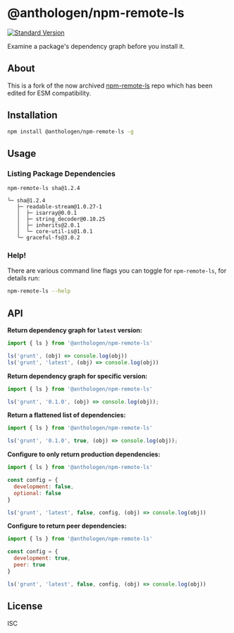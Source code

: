 # @anthologen/npm-remote-ls

[![Standard Version](https://img.shields.io/badge/release-standard%20version-brightgreen.svg)](https://github.com/conventional-changelog/standard-version)

Examine a package's dependency graph before you install it.

## About
This is a fork of the now archived [npm-remote-ls](https://github.com/npm/npm-remote-ls) repo which has been edited for ESM compatibility.

## Installation

```bash
npm install @anthologen/npm-remote-ls -g
```

## Usage

### Listing Package Dependencies

```
npm-remote-ls sha@1.2.4

└─ sha@1.2.4
   ├─ readable-stream@1.0.27-1
   │  ├─ isarray@0.0.1
   │  ├─ string_decoder@0.10.25
   │  ├─ inherits@2.0.1
   │  └─ core-util-is@1.0.1
   └─ graceful-fs@3.0.2
```

### Help!

There are various command line flags you can toggle for `npm-remote-ls`, for
details run:

```bash
npm-remote-ls --help
```

## API

**Return dependency graph for `latest` version:**

```javascript
import { ls } from '@anthologen/npm-remote-ls'

ls('grunt', (obj) => console.log(obj))
ls('grunt', 'latest', (obj) => console.log(obj))
```

**Return dependency graph for specific version:**

```javascript
import { ls } from '@anthologen/npm-remote-ls'

ls('grunt', '0.1.0', (obj) => console.log(obj));
```

**Return a flattened list of dependencies:**

```javascript
import { ls } from '@anthologen/npm-remote-ls'

ls('grunt', '0.1.0', true, (obj) => console.log(obj));
```

**Configure to only return production dependencies:**

```javascript
import { ls } from '@anthologen/npm-remote-ls'

const config = {
  development: false,
  optional: false
}

ls('grunt', 'latest', false, config, (obj) => console.log(obj))
```

**Configure to return peer dependencies:**

```javascript
import { ls } from '@anthologen/npm-remote-ls'

const config = {
  development: true,
  peer: true
}

ls('grunt', 'latest', false, config, (obj) => console.log(obj))
```

## License

ISC
